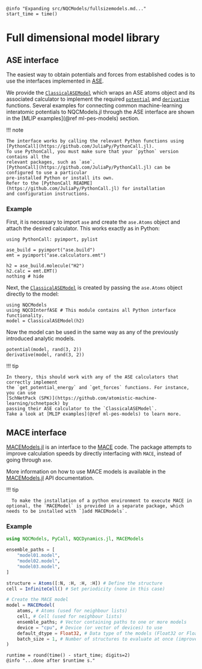 ```@setup logging
@info "Expanding src/NQCModels/fullsizemodels.md..."
start_time = time()
```

# Full dimensional model library

## ASE interface

The easiest way to obtain potentials and forces from established codes is to
use the interfaces implemented in [ASE](https://wiki.fysik.dtu.dk/ase/).

We provide the [`ClassicalASEModel`](@ref) which wraps an ASE atoms object and its
associated calculator to implement the required [`potential`](@ref) and
[`derivative`](@ref) functions.
Several examples for connecting common machine-learning interatomic potentials to NQCModels.jl through the ASE interface are shown in the [MLIP examples](@ref ml-pes-models) section.

!!! note

    The interface works by calling the relevant Python functions using
    [PythonCall](https://github.com/JuliaPy/PythonCall.jl).
    To use PythonCall, you must make sure that your `python` version contains all the
    relevant packages, such as `ase`.
    [PythonCall](https://github.com/JuliaPy/PythonCall.jl) can be configured to use a particular
    pre-installed Python or install its own.
    Refer to the [PythonCall README](https://github.com/JuliaPy/PythonCall.jl) for installation
    and configuration instructions.

### Example

First, it is necessary to import `ase` and create the `ase.Atoms` object and attach
the desired calculator. This works exactly as in Python:

```@example ase
using PythonCall: pyimport, pylist

ase_build = pyimport("ase.build")
emt = pyimport("ase.calculators.emt")

h2 = ase_build.molecule("H2")
h2.calc = emt.EMT()
nothing # hide
```

Next, the [`ClassicalASEModel`](@ref) is created by passing the `ase.Atoms` object directly
to the model:

```@repl ase
using NQCModels
using NQCDInterfASE # This module contains all Python interface functionality. 
model = ClassicalASEModel(h2)
```

Now the model can be used in the same way as any of the previously introduced
analytic models.

```@repl ase
potential(model, rand(3, 2))
derivative(model, rand(3, 2))
```

!!! tip

    In theory, this should work with any of the ASE calculators that correctly implement
    the `get_potential_energy` and `get_forces` functions. For instance, you can use
    [SchNetPack (SPK)](https://github.com/atomistic-machine-learning/schnetpack) by
    passing their ASE calculator to the `ClassicalASEModel`.
    Take a look at [MLIP examples](@ref ml-pes-models) to learn more.

## MACE interface

[MACEModels.jl](https://github.com/NQCD/MACEModels.jl) is an interface to the [MACE](https://github.com/ACEsuit/mace) code. The package attempts to improve calculation speeds by directly interfacing with `MACE`, instead of going through `ase`.

More information on how to use MACE models is available in the [MACEModels.jl](@ref) API documentation. 

!!! tip

      To make the installation of a python environment to execute MACE in optional, the `MACEModel` is provided in a separate package, which needs to be installed with `]add MACEModels`. 

### Example

```julia
using NQCModels, PyCall, NQCDynamics.jl, MACEModels

ensemble_paths = [
    "model01.model",
    "model02.model",
    "model03.model",
]

structure = Atoms([:N, :H, :H, :H]) # Define the structure
cell = InfiniteCell() # Set periodicity (none in this case)

# Create the MACE model
model = MACEModel(
    atoms, # Atoms (used for neighbour lists)
    cell, # Cell (used for neighbour lists)
    ensemble_paths; # Vector containing paths to one or more models
    device = "cpu", # Device (or vector of devices) to use
    default_dtype = Float32, # Data type of the models (Float32 or Float64)
    batch_size = 1, # Number of structures to evaluate at once (improves overall throughput)
)
```

```@setup logging
runtime = round(time() - start_time; digits=2)
@info "...done after $runtime s."
```
